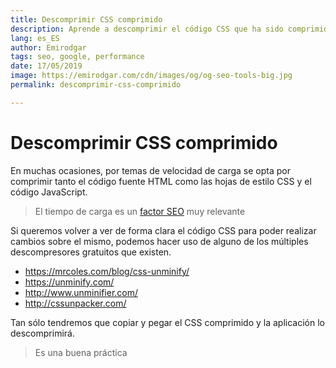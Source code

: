 ```yaml
---
title: Descomprimir CSS comprimido
description: Aprende a descomprimir el código CSS que ha sido comprimido por temas de velocidad de carga
lang: es_ES
author: Emirodgar
tags: seo, google, performance
date: 17/05/2019
image: https://emirodgar.com/cdn/images/og/og-seo-tools-big.jpg
permalink: descomprimir-css-comprimido

---
```


# Descomprimir CSS comprimido

En muchas ocasiones, por temas de velocidad de carga se opta por comprimir tanto el código fuente HTML como las hojas de estilo CSS y el código JavaScript.

> El tiempo de carga es un [factor SEO](factores-seo) muy relevante

Si queremos volver a ver de forma clara el código CSS para poder realizar cambios sobre el mismo, podemos hacer uso de alguno de los múltiples descompresores gratuitos que existen.

-   https://mrcoles.com/blog/css-unminify/
-   https://unminify.com/
-   http://www.unminifier.com/
-   http://cssunpacker.com/

Tan sólo tendremos que copiar y pegar el CSS comprimido y la aplicación lo descomprimirá.

> Es una buena práctica
<!--stackedit_data:
eyJoaXN0b3J5IjpbLTU1NTQ5NDA0MywxNjUyODg0MTcxXX0=
-->
